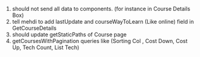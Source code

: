 1. should not send all data to components. (for instance in Course Details Box)
2. tell mehdi to add lastUpdate and courseWayToLearn (Like online) field in GetCourseDetails
3. should update getStaticPaths of Course page
4. getCoursesWithPagination queries like (Sorting Col , Cost Down, Cost Up, Tech Count, List Tech)
